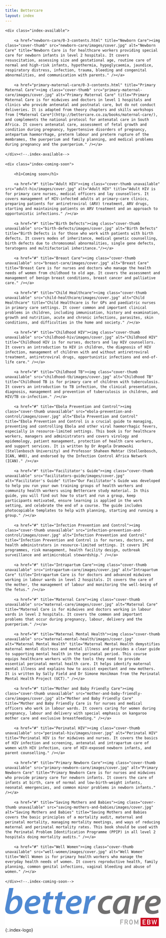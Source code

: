 ```yaml
---
title: Bettercare
layout: index
---
```


<div id="chooser" class="animated slideInUp">

	<div class="index-available">

		<a href="newborn-care/0-3-contents.html" title="Newborn Care"><img class="cover-thumb" src="newborn-care/images/cover.jpg" alt="Newborn Care" title="Newborn Care is for healthcare workers providing special care for newborn infants in level 2 hospitals. It covers resuscitation, assessing size and gestational age, routine care of normal and high-risk infants, hypothermia, hypoglycaemia, jaundice, respiratory distress, infection, trauma, bleeding and congenital abnormalities, and communication with parents." /></a>
	
		<a href="primary-maternal-care/0-3-contents.html" title="Primary Maternal Care"><img class="cover-thumb" src="primary-maternal-care/images/cover.jpg" alt="Primary Maternal Care" title="Primary Maternal Care is for midwives and doctors in level 1 hospitals and clinics who provide antenatal and postnatal care, but do not conduct deliveries. It is adapted from theory chapters and skills workshops from [*Maternal Care*](http://bettercare.co.za/books/maternal-care/), and complements the national protocol for antenatal care in South Africa. It covers antenatal care, assessment of fetal growth and condition during pregnancy, hypertensive disorders of pregnancy, antepartum haemorrhage, preterm labour and preterm rupture of the membrames, the puerperium and family planning, and medical problems during pregnancy and the puerperium." /></a>

	</div><!--.index-available-->

	<div class="index-coming-soon">

		<h1>Coming soon</h1>
	
		<a href="#" title="Adult HIV"><img class="cover-thumb unavailable" src="adult-hiv/images/cover.jpg" alt="Adult HIV" title="Adult HIV is for primary care nurses, medical officers and lay counsellors. It covers management of HIV-infected adults at primary-care clinics, preparing patients for antiretroviral (ARV) treatment, ARV drugs, starting and maintaining patients on ARV treatment and an approach to opportunistic infections." /></a>

		<a href="#" title="Birth Defects"><img class="cover-thumb unavailable" src="birth-defects/images/cover.jpg" alt="Birth Defects" title="Birth Defects is for those who work with patients with birth defects. It covers modes of inheritance, medical genetic counselling, birth defects due to chromosomal abnormalities, single gene defects, teratogens and multifactorial inheritance."/></a>

		<a href="#" title="Breast Care"><img class="cover-thumb unavailable" src="breast-care/images/cover.jpg" alt="Breast Care" title="Breast Care is for nurses and doctors who manage the health needs of women from childhood to old age. It covers the assessment and management of benign breast conditions, breast cancer and palliative care." /></a>

		<a href="#" title="Child Healthcare"><img class="cover-thumb unavailable" src="child-healthcare/images/cover.jpg" alt="Child Healthcare" title="Child Healthcare is for GPs and paediatric nurses in primary care settings. It cover common and important clinical problems in children, including immunisation, history and examination, growth and nutrition, acute and chronic infections, parasites, skin conditions, and difficulties in the home and society." /></a>

		<a href="#" title="Childhood HIV"><img class="cover-thumb unavailable" src="childhood-hiv/images/cover.jpg" alt="Childhood HIV" title="Childhood HIV is for nurses, doctors and lay HIV counsellors. It covers an introduction to HIV in children, the diagnosis of HIV infection, management of children with and without antiretroviral treatment, antiretroviral drugs, opportunistic infections and end-of-life care." /></a>

		<a href="#" title="Childhood TB"><img class="cover-thumb unavailable" src="childhood-tb/images/cover.jpg" alt="Childhood TB" title="Childhood TB is for primary care of children with tuberculosis. It covers an introduction to TB infection, the clinical presentation, diagnosis, management and prevention of tuberculosis in children, and HIV/TB co-infection." /></a>

		<a href="#" title="Ebola Prevention and Control"><img class="cover-thumb unavailable" src="ebola-prevention-and-control/images/cover.jpg" alt="Ebola Prevention and Control" title="Ebola Prevention and Control is a crucial guide to managing, preventing and controlling Ebola and other viral haemorrhagic fevers, especially in resource-limited settings. This book is for healthcare workers, managers and administrators and covers virology and epidemology, patient management, protection of health care workers, and support services. It is written by Dr Angela Dramowski (Stellenbosch University) and Professor Shaheen Mehtar (Stellenbosch, ICAN, WHO), and endorsed by the Infection Control Africa Network (ICAN)." /></a>
		
		<a href="#" title="Facilitator's Guide"><img class="cover-thumb unavailable" src="facilitators-guide/images/cover.jpg" alt="Facilitator's Guide" title="Our Facilitator’s Guide was developed to help you run your own training groups of health workers and community health workers using Bettercare study material. In this guide, you will find out how to start and run a group, keep participants motivated, ensure learning is applied in the work setting, and celebrate the end of a course. The guide includes photocopiable templates to help with planning, starting and running a group." /></a>
		
		<a href="#" title="Infection Prevention and Control"><img class="cover-thumb unavailable" src="infection-prevention-and-control/images/cover.jpg" alt="Infection Prevention and Control" title="Infection Prevention and Control is for nurses, doctors, and health administrators in resource-limited settings. It covers IPC programmes, risk management, health facility design, outbreak surveillance and antimicrobial stewardship." /></a>
		
		<a href="#" title="Intrapartum Care"><img class="cover-thumb unavailable" src="intrapartum-care/images/cover.jpg" alt="Intrapartum Care" title="Intrapartum Care is for doctors and advanced midwives working in labour wards in level 2 hospitals. It covers the care of the mother, the management of labour and monitoring the well-being of the fetus." /></a>

		<a href="#" title="Maternal Care"><img class="cover-thumb unavailable" src="maternal-care/images/cover.jpg" alt="Maternal Care" title="Maternal Care is for midwives and doctors working in labour wards in level 2 hospitals. It covers the common and important problems that occur during pregnancy, labour, delivery and the puerperium." /></a>

		<a href="#" title="Maternal Mental Health"><img class="cover-thumb unavailable" src="maternal-mental-health/images/cover.jpg" alt="Maternal Mental Health" title="Maternal Mental Health demystifies maternal mental distress and mental illness and provides a clear guide to supporting mental health in the perinatal period. This course equips healthcare workers with the tools they need to provide essential perinatal mental health care. It helps identify maternal mental illness and explains how to assist expectant and new mothers. It is written by Sally Field and Dr Simone Honikman from the Perinatal Mental Health Project (UCT)." /></a>

		<a href="#" title="Mother and Baby Friendly Care"><img class="cover-thumb unavailable" src="mother-and-baby-friendly-care/images/cover.jpg" alt="Mother and Baby Friendly Care" title="Mother and Baby Friendly Care is for nurses and medical officers who work in labour wards. It covers caring for women during pregnancy, labour and delivery with special emphasis on kangaroo mother care and exclusive breastfeeding." /></a>

		<a href="#" title="Perinatal HIV"><img class="cover-thumb unavailable" src="perinatal-hiv/images/cover.jpg" alt="Perinatal HIV" title="Perinatal HIV is for midwives and nurses. It covers the basics of HIV infection and screening, antenatal and intrapartum care of women with HIV infection, care of HIV-exposed newborn infants, and parent counselling." /></a>

		<a href="#" title="Primary Newborn Care"><img class="cover-thumb unavailable" src="primary-newborn-care/images/cover.jpg" alt="Primary Newborn Care" title="Primary Newborn Care is for nurses and midwives who provide primary care for newborn infants. It covers the care of infants at birth, care of normal and low-birth-weight infants, neonatal emergencies, and common minor problems in newborn infants." /></a>

		<a href="#" title="Saving Mothers and Babies"><img class="cover-thumb unavailable" src="saving-mothers-and-babies/images/cover.jpg" alt="Saving Mothers and Babies" title="Saving Mothers and Babies covers the basic principles of a mortality audit, maternal and perinatal mortality, managing mortality meetings, and ways of reducing maternal and perinatal mortality rates. This book should be used with the Perinatal Problem Identification Programme (PPIP) in all level 2 hospitals doing mortality audits." /></a>

		<a href="#" title="Well Women"><img class="cover-thumb unavailable" src="well-women/images/cover.jpg" alt="Well Women" title="Well Women is for primary health workers who manage the everyday health needs of women. It covers reproductive health, family planning, common genital infections, vaginal bleeding and abuse of women." /></a>

	</div><!--.index-coming-soon-->
		
</div><!--#chooser-->

![Bettercare](images/bettercare-logo.svg)
{:.index-logo}
